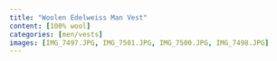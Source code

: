 ```yaml
---
title: "Woolen Edelweiss Man Vest"
content: [100% wool]
categories: [men/vests]
images: [IMG_7497.JPG, IMG_7501.JPG, IMG_7500.JPG, IMG_7498.JPG]
---
```


